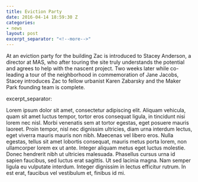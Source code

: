 ```yaml
---
title: Eviction Party
date: 2016-04-14 18:59:30 Z
categories:
- news
layout: post
excerpt_separator: "<!--more-->"
---
```


At an eviction party for the building Zac is introduced to
Stacey Anderson, a director at MAS, who after touring the site
truly understands the potential and agrees to help with the
nascent project. Two weeks later while co-leading a tour of
the neighborhood in commemoration of Jane Jacobs, Stacey
introduces Zac to fellow urbanist Karen Zabarsky and the Maker
Park founding team is complete.

excerpt_separator: <!--more-->

Lorem ipsum dolor sit amet, consectetur adipiscing elit. Aliquam vehicula, quam sit amet luctus tempor, tortor eros consequat ligula, in tincidunt nisi lorem nec nisl. Morbi venenatis sem at tortor egestas, eget posuere mauris laoreet. Proin tempor, nisl nec dignissim ultricies, diam urna interdum lectus, eget viverra mauris mauris non nibh. Maecenas vel libero eros. Nulla egestas, tellus sit amet lobortis consequat, mauris metus porta lorem, non ullamcorper lorem ex ut ante. Integer aliquam metus eget luctus molestie. Donec hendrerit nibh ut ultricies malesuada. Phasellus cursus urna id sapien faucibus, sed luctus erat sagittis. Ut sed lacinia magna. Nam semper ligula eu vulputate interdum. Integer dignissim in lectus efficitur rutrum. In est erat, faucibus vel vestibulum et, finibus id mi.
